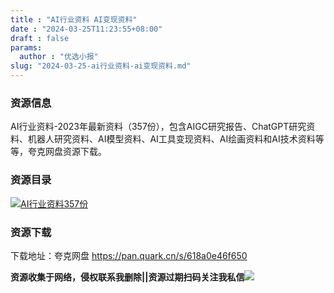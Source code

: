 ```yaml
---
title : "AI行业资料 AI变现资料"
date : "2024-03-25T11:23:55+08:00"
draft : false
params:
  author : "优选小报"
slug: "2024-03-25-ai行业资料-ai变现资料.md"
---
```


### 资源信息

AI行业资料-2023年最新资料（357份），包含AIGC研究报告、ChatGPT研究资料、机器人研究资料、AI模型资料、AI工具变现资料、AI绘画资料和AI技术资料等等，夸克网盘资源下载。

### 资源目录

[![AI行业资料357份](//img7-1.zhekoulieshou.com/mmbiz_jpg/iaHBVewvSIbAjcr9g6TlCXSfiaDqkbzuEzBaFFGiaNqM0icv7NdM9bxhhPRNjk6ibGpiaibCNacKL2DJ6oibzju0n7PYJQ/0)](//img7-1.zhekoulieshou.com/mmbiz_jpg/iaHBVewvSIbAjcr9g6TlCXSfiaDqkbzuEzBaFFGiaNqM0icv7NdM9bxhhPRNjk6ibGpiaibCNacKL2DJ6oibzju0n7PYJQ/0)

### 资源下载

下载地址：夸克网盘 https://pan.quark.cn/s/618a0e46f650

**资源收集于网络，侵权联系我删除||资源过期扫码关注我私信**![](//img7-1.zhekoulieshou.com/mmbiz_jpg/iaHBVewvSIbAjcr9g6TlCXSfiaDqkbzuEzp207hVzPqT4YGQOAazQ1KNHCeACbia5Lzq4Ckwibe48iar1q7lgVP1o3w/640?wx_fmt=jpeg&from=appmsg)


